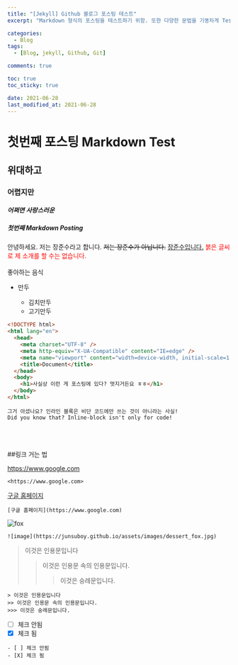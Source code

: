 ```yaml
---
title: "[Jekyll] Github 블로그 포스팅 테스트"
excerpt: "Markdown 형식의 포스팅을 테스트하기 위함. 또한 다양한 문법을 기똥차게 Test"

categories:
  - Blog
tags:
  - [Blog, jekyll, Github, Git]

comments: true

toc: true
toc_sticky: true

date: 2021-06-28
last_modified_at: 2021-06-28
---
```


# 첫번째 포스팅 Markdown Test

## 위대하고

### 어렵지만

#### <i>어쩌면 사랑스러운</i>

##### 첫번째 Markdown Posting

안녕하세요.
저는 장준수라고 합니다.
~~저는 장준수가 아닙니다.~~
<u>장준수입니다.</u>
<span style="color:red"> 붉은 글씨로 제 소개를 할 수는 없습니다.</span>
<br><br>
좋아하는 음식

<ul>
<li>만두</li>
  <ul>
  <li> 김치만두</li>
  <li> 고기만두</li>
  </ul>
</ul>

```html
<!DOCTYPE html>
<html lang="en">
  <head>
    <meta charset="UTF-8" />
    <meta http-equiv="X-UA-Compatible" content="IE=edge" />
    <meta name="viewport" content="width=device-width, initial-scale=1.0" />
    <title>Document</title>
  </head>
  <body>
    <h1>사실상 이런 게 포스팅에 있다? 멋지거든요 ㅎㅎ</h1>
  </body>
</html>
```

```
그거 아셨나요? 인라인 블록은 비단 코드에만 쓰는 것이 아니라는 사실!
Did you know that? Inline-block isn't only for code!
```

<br><br><br> ##링크 거는 법

<https://www.google.com>

```
<https://www.google.com>
```

[구글 홈페이지](https://www.google.com)

```
[구글 홈페이지](https://www.google.com)
```

![fox](https://junsuboy.github.io/assets/images/dessert_fox.jpg)

```
![image](https://junsuboy.github.io/assets/images/dessert_fox.jpg)
```

> 이것은 인용문입니다
>
> > 이것은 인용문 속의 인용문입니다.
> >
> > > 이것은 숭례문입니다.

```
> 이것은 인용문입니다
>> 이것은 인용문 속의 인용문입니다.
>>> 이것은 숭례문입니다.
```

- [ ] 체크 안됨
- [x] 체크 됨

```
- [ ] 체크 안됨
- [X] 체크 됨
```
